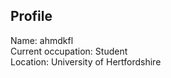 ## Profile

Name: ahmdkfl<br/>
Current occupation: Student<br/>
Location: University of Hertfordshire<br/>
